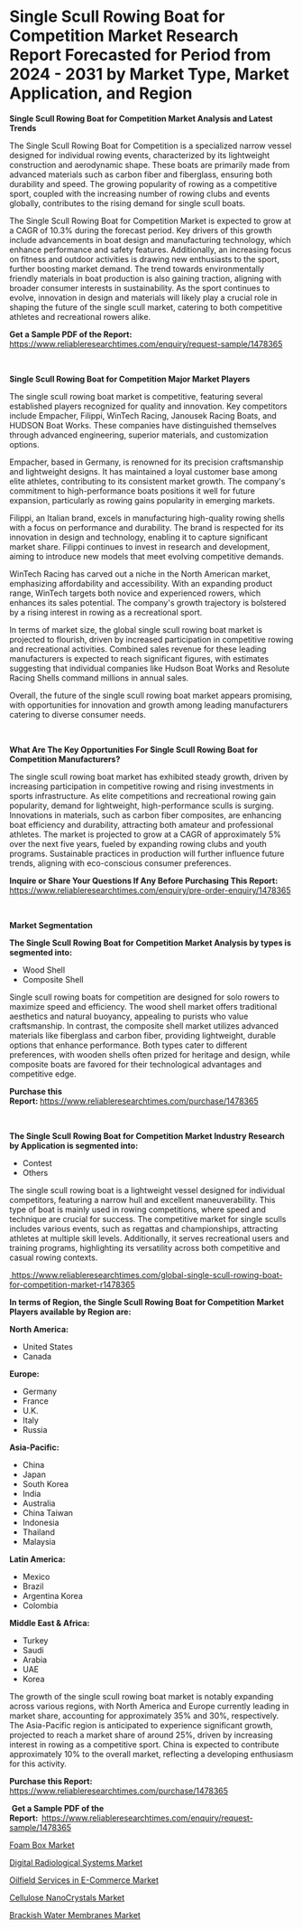 <p><h1>Single Scull Rowing Boat for Competition Market Research Report Forecasted for Period from 2024 -  2031 by Market Type, Market Application, and Region</h1></p><p><strong>Single Scull Rowing Boat for Competition Market Analysis and Latest Trends</strong></p>
<p><p>The Single Scull Rowing Boat for Competition is a specialized narrow vessel designed for individual rowing events, characterized by its lightweight construction and aerodynamic shape. These boats are primarily made from advanced materials such as carbon fiber and fiberglass, ensuring both durability and speed. The growing popularity of rowing as a competitive sport, coupled with the increasing number of rowing clubs and events globally, contributes to the rising demand for single scull boats.</p><p>The Single Scull Rowing Boat for Competition Market is expected to grow at a CAGR of 10.3% during the forecast period. Key drivers of this growth include advancements in boat design and manufacturing technology, which enhance performance and safety features. Additionally, an increasing focus on fitness and outdoor activities is drawing new enthusiasts to the sport, further boosting market demand. The trend towards environmentally friendly materials in boat production is also gaining traction, aligning with broader consumer interests in sustainability. As the sport continues to evolve, innovation in design and materials will likely play a crucial role in shaping the future of the single scull market, catering to both competitive athletes and recreational rowers alike.</p></p>
<p><strong>Get a Sample PDF of the Report:&nbsp;</strong> <a href="https://www.reliableresearchtimes.com/enquiry/request-sample/1478365?utm_campaign=1287&utm_medium=2&utm_source=Github&utm_content=ia&utm_term=28092024&utm_id=single-scull-rowing-boat-for-competition">https://www.reliableresearchtimes.com/enquiry/request-sample/1478365</a></p>
<p>&nbsp;</p>
<p><strong>Single Scull Rowing Boat for Competition Major Market Players</strong></p>
<p><p>The single scull rowing boat market is competitive, featuring several established players recognized for quality and innovation. Key competitors include Empacher, Filippi, WinTech Racing, Janousek Racing Boats, and HUDSON Boat Works. These companies have distinguished themselves through advanced engineering, superior materials, and customization options.</p><p>Empacher, based in Germany, is renowned for its precision craftsmanship and lightweight designs. It has maintained a loyal customer base among elite athletes, contributing to its consistent market growth. The company's commitment to high-performance boats positions it well for future expansion, particularly as rowing gains popularity in emerging markets.</p><p>Filippi, an Italian brand, excels in manufacturing high-quality rowing shells with a focus on performance and durability. The brand is respected for its innovation in design and technology, enabling it to capture significant market share. Filippi continues to invest in research and development, aiming to introduce new models that meet evolving competitive demands.</p><p>WinTech Racing has carved out a niche in the North American market, emphasizing affordability and accessibility. With an expanding product range, WinTech targets both novice and experienced rowers, which enhances its sales potential. The company's growth trajectory is bolstered by a rising interest in rowing as a recreational sport.</p><p>In terms of market size, the global single scull rowing boat market is projected to flourish, driven by increased participation in competitive rowing and recreational activities. Combined sales revenue for these leading manufacturers is expected to reach significant figures, with estimates suggesting that individual companies like Hudson Boat Works and Resolute Racing Shells command millions in annual sales.</p><p>Overall, the future of the single scull rowing boat market appears promising, with opportunities for innovation and growth among leading manufacturers catering to diverse consumer needs.</p></p>
<p>&nbsp;</p>
<p><strong>What Are The Key Opportunities For Single Scull Rowing Boat for Competition Manufacturers?</strong></p>
<p><p>The single scull rowing boat market has exhibited steady growth, driven by increasing participation in competitive rowing and rising investments in sports infrastructure. As elite competitions and recreational rowing gain popularity, demand for lightweight, high-performance sculls is surging. Innovations in materials, such as carbon fiber composites, are enhancing boat efficiency and durability, attracting both amateur and professional athletes. The market is projected to grow at a CAGR of approximately 5% over the next five years, fueled by expanding rowing clubs and youth programs. Sustainable practices in production will further influence future trends, aligning with eco-conscious consumer preferences.</p></p>
<p><strong>Inquire or Share Your Questions If Any Before Purchasing This Report:</strong> <a href="https://www.reliableresearchtimes.com/enquiry/pre-order-enquiry/1478365?utm_campaign=1287&utm_medium=2&utm_source=Github&utm_content=ia&utm_term=28092024&utm_id=single-scull-rowing-boat-for-competition">https://www.reliableresearchtimes.com/enquiry/pre-order-enquiry/1478365</a></p>
<p>&nbsp;</p>
<p><strong>Market Segmentation</strong></p>
<p><strong>The Single Scull Rowing Boat for Competition Market Analysis by types is segmented into:</strong></p>
<p><ul><li>Wood Shell</li><li>Composite Shell</li></ul></p>
<p><p>Single scull rowing boats for competition are designed for solo rowers to maximize speed and efficiency. The wood shell market offers traditional aesthetics and natural buoyancy, appealing to purists who value craftsmanship. In contrast, the composite shell market utilizes advanced materials like fiberglass and carbon fiber, providing lightweight, durable options that enhance performance. Both types cater to different preferences, with wooden shells often prized for heritage and design, while composite boats are favored for their technological advantages and competitive edge.</p></p>
<p><strong>Purchase this Report:&nbsp;</strong><a href="https://www.reliableresearchtimes.com/purchase/1478365?utm_campaign=1287&utm_medium=2&utm_source=Github&utm_content=ia&utm_term=28092024&utm_id=single-scull-rowing-boat-for-competition">https://www.reliableresearchtimes.com/purchase/1478365</a></p>
<p>&nbsp;</p>
<p><strong>The Single Scull Rowing Boat for Competition Market Industry Research by Application is segmented into:</strong></p>
<p><ul><li>Contest</li><li>Others</li></ul></p>
<p><p>The single scull rowing boat is a lightweight vessel designed for individual competitors, featuring a narrow hull and excellent maneuverability. This type of boat is mainly used in rowing competitions, where speed and technique are crucial for success. The competitive market for single sculls includes various events, such as regattas and championships, attracting athletes at multiple skill levels. Additionally, it serves recreational users and training programs, highlighting its versatility across both competitive and casual rowing contexts.</p></p>
<p><a href="https://www.reliableresearchtimes.com/global-single-scull-rowing-boat-for-competition-market-r1478365?utm_campaign=1287&utm_medium=2&utm_source=Github&utm_content=ia&utm_term=28092024&utm_id=single-scull-rowing-boat-for-competition">&nbsp;https://www.reliableresearchtimes.com/global-single-scull-rowing-boat-for-competition-market-r1478365</a></p>
<p><strong>In terms of Region, the Single Scull Rowing Boat for Competition Market Players available by Region are:</strong></p>
<p>
    <p> <strong> North America: </strong>
        <ul>
            <li>United States</li>
            <li>Canada</li>
        </ul>
        </p> 
    <p> <strong> Europe: </strong>
        <ul>
            <li>Germany</li>
            <li>France</li>
            <li>U.K.</li>
            <li>Italy</li>
            <li>Russia</li>
        </ul>
        </p> 
    <p> <strong> Asia-Pacific: </strong>
        <ul>
            <li>China</li>
            <li>Japan</li>
            <li>South Korea</li>
            <li>India</li>
            <li>Australia</li>
            <li>China Taiwan</li>
            <li>Indonesia</li>
            <li>Thailand</li>
            <li>Malaysia</li>
        </ul>
        </p> 
    <p> <strong> Latin America: </strong>
        <ul>
            <li>Mexico</li>
            <li>Brazil</li>
            <li>Argentina Korea</li>
            <li>Colombia</li>
        </ul>
        </p> 
    <p> <strong> Middle East & Africa: </strong>
        <ul>
            <li>Turkey</li>
            <li>Saudi</li>
            <li>Arabia</li>
            <li>UAE</li>
            <li>Korea</li>
        </ul>
    </p>
    </p>
<p><p>The growth of the single scull rowing boat market is notably expanding across various regions, with North America and Europe currently leading in market share, accounting for approximately 35% and 30%, respectively. The Asia-Pacific region is anticipated to experience significant growth, projected to reach a market share of around 25%, driven by increasing interest in rowing as a competitive sport. China is expected to contribute approximately 10% to the overall market, reflecting a developing enthusiasm for this activity.</p></p>
<p><strong>Purchase this Report: </strong><a href="https://www.reliableresearchtimes.com/purchase/1478365?utm_campaign=1287&utm_medium=2&utm_source=Github&utm_content=ia&utm_term=28092024&utm_id=single-scull-rowing-boat-for-competition">https://www.reliableresearchtimes.com/purchase/1478365</a></p>
<p>&nbsp;<strong>Get a Sample PDF of the Report:&nbsp;&nbsp;</strong><a href="https://www.reliableresearchtimes.com/enquiry/request-sample/1478365?utm_campaign=1287&utm_medium=2&utm_source=Github&utm_content=ia&utm_term=28092024&utm_id=single-scull-rowing-boat-for-competition">https://www.reliableresearchtimes.com/enquiry/request-sample/1478365</a></p>
<p><strong></strong></p>
<p><p><a href="https://www.linkedin.com/pulse/global-foam-box-industry-analysis-share-growth-trends-forecast-lnwqf?utm_campaign=1287&utm_medium=2&utm_source=Github&utm_content=ia&utm_term=28092024&utm_id=single-scull-rowing-boat-for-competition">Foam Box Market</a></p><p><a href="https://issuu.com/reportprime-2/docs/digital-radiological-systems-market_755decdb1127c7?utm_campaign=1287&utm_medium=2&utm_source=Github&utm_content=ia&utm_term=28092024&utm_id=single-scull-rowing-boat-for-competition">Digital Radiological Systems Market</a></p><p><a href="https://issuu.com/reportprime-2/docs/oilfield-services-in-e-commerce-mar_5a01df55ede332?utm_campaign=1287&utm_medium=2&utm_source=Github&utm_content=ia&utm_term=28092024&utm_id=single-scull-rowing-boat-for-competition">Oilfield Services in E-Commerce Market</a></p><p><a href="https://www.linkedin.com/pulse/cellulose-nanocrystals-market-revolution-2024-2031-zmbwc?utm_campaign=1287&utm_medium=2&utm_source=Github&utm_content=ia&utm_term=28092024&utm_id=single-scull-rowing-boat-for-competition">Cellulose NanoCrystals Market</a></p><p><a href="https://www.linkedin.com/pulse/brackish-water-membranes-market-global-trends-forecast-2024-1ip3c?utm_campaign=1287&utm_medium=2&utm_source=Github&utm_content=ia&utm_term=28092024&utm_id=single-scull-rowing-boat-for-competition">Brackish Water Membranes Market</a></p></p>